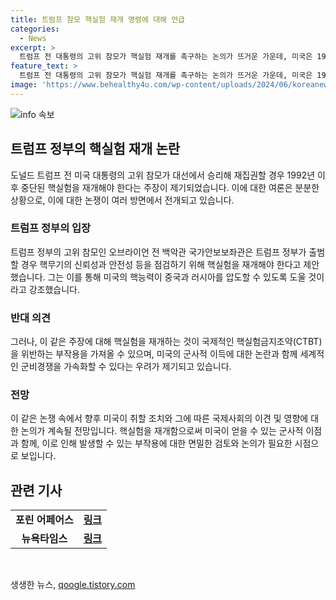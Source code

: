 ```yaml
---
title: 트럼프 참모 핵실험 재개 명령에 대해 언급
categories:
  - News
excerpt: >
  트럼프 전 대통령의 고위 참모가 핵실험 재개를 촉구하는 논의가 뜨거운 가운데, 미국은 1992년 이후 핵실험 중단 상태이다. 그러나 일부 의원들은 핵무기 성능 분석을 위해 핵실험을 재개해야 한다는 주장을 제기하고 있다. 그러나 이에 반해 시그프리드 헥커 박사는 핵실험 재개로 인해 군비경쟁이 가속화되고 중국이 이득을 취할 수 있다고 우려를 표명했다. (출처: 뉴욕타임스)
feature_text: >
  트럼프 전 대통령의 고위 참모가 핵실험 재개를 촉구하는 논의가 뜨거운 가운데, 미국은 1992년 이후 핵실험 중단 상태이다. 그러나 일부 의원들은 핵무기 성능 분석을 위해 핵실험을 재개해야 한다는 주장을 제기하고 있다. 그러나 이에 반해 시그프리드 헥커 박사는 핵실험 재개로 인해 군비경쟁이 가속화되고 중국이 이득을 취할 수 있다고 우려를 표명했다. (출처: 뉴욕타임스)
image: 'https://www.behealthy4u.com/wp-content/uploads/2024/06/koreanews.jpg'
---
```


<p><img src="https://www.behealthy4u.com/wp-content/uploads/2024/06/koreanews.jpg" alt="info 속보" /></p>

<h2 data-ke-size="size26">트럼프 정부의 핵실험 재개 논란</h2>

<p data-ke-size="size16">도널드 트럼프 전 미국 대통령의 고위 참모가 대선에서 승리해 재집권할 경우 1992년 이후 중단된 핵실험을 재개해야 한다는 주장이 제기되었습니다. 이에 대한 여론은 분분한 상황으로, 이에 대한 논쟁이 여러 방면에서 전개되고 있습니다.</p>

<h3><b>트럼프 정부의 입장</b></h3>

<p data-ke-size="size16">트럼프 정부의 고위 참모인 오브라이언 전 백악관 국가안보보좌관은 트럼프 정부가 출범할 경우 핵무기의 신뢰성과 안전성 등을 점검하기 위해 핵실험을 재개해야 한다고 제안했습니다. 그는 이를 통해 미국의 핵능력이 중국과 러시아를 압도할 수 있도록 도울 것이라고 강조했습니다.</p>

<h3><b>반대 의견</b></h3>

<p data-ke-size="size16">그러나, 이 같은 주장에 대해 핵실험을 재개하는 것이 국제적인 핵실험금지조약(CTBT)을 위반하는 부작용을 가져올 수 있으며, 미국의 군사적 이득에 대한 논란과 함께 세계적인 군비경쟁을 가속화할 수 있다는 우려가 제기되고 있습니다.</p>

<h3><b>전망</b></h3>

<p data-ke-size="size16">이 같은 논쟁 속에서 향후 미국이 취할 조치와 그에 따른 국제사회의 이견 및 영향에 대한 논의가 계속될 전망입니다. 핵실험을 재개함으로써 미국이 얻을 수 있는 군사적 이점과 함께, 이로 인해 발생할 수 있는 부작용에 대한 면밀한 검토와 논의가 필요한 시점으로 보입니다.</p>

<h2 data-ke-size="size26">관련 기사</h2>

<table>
<tbody>
<tr>
<td style="text-align: center; height: 17px;"><b>포린 어페어스</b></td>
<td style="text-align: center; height: 17px;"><b><a href="https://www.foreignaffairs.com/">링크</a></b></td>
</tr>
<tr>
<td style="text-align: center; height: 17px;"><b>뉴욕타임스</b></td>
<td style="text-align: center; height: 17px;"><b><a href="https://www.nytimes.com/">링크</a></b></td>
</tr>
</tbody>
</table>

<p data-ke-size="size16">&nbsp;</p>
생생한 뉴스, <a href="https://qoogle.tistory.com" rel="dofollow">qoogle.tistory.com</a>


